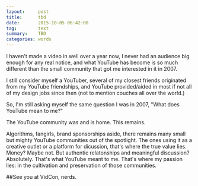 ```yaml
---
layout:     post
title:		tbd
date:       2015-10-05 06:42:00
tag:		text
summary:    TBD
categories: words
---
```


I haven't made a video in well over a year now, I never had an audience big enough for any real notice, and what YouTube has become is so much different than the small community that got me interested in it in 2007. 

I still consider myself a YouTuber, several of my closest friends originated from my YouTube friendships, and YouTube provided/aided in most if not all of my design jobs since then (not to mention couches all over the world.)

So, I'm still asking myself the same question I was in 2007, "What does YouTube mean to me?"

The YouTube community was and is home. This remains.

Algorithms, fangirls, brand sponsorships aside, there remains many small but mighty YouTube communities out of the spotlight. The ones using it as a creative outlet or a platform for dicussion, that's where the true value lies. Money? Maybe not. But authentic relatonships and meaningful discussion? Absolutely. That's what YouTube meant to me. That's where my passion lies: in the cultivation and preservation of those communities. 

##See you at VidCon, nerds.